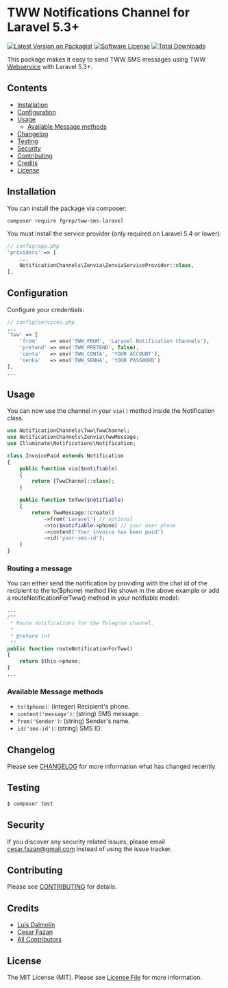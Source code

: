 # TWW Notifications Channel for Laravel 5.3+

[![Latest Version on Packagist](https://img.shields.io/packagist/v/fgrep/tww-sms-laravel.svg?style=flat-square)](https://packagist.org/packages/fgrep/tww-sms-laravel)
[![Software License](https://img.shields.io/badge/license-MIT-brightgreen.svg?style=flat-square)](LICENSE.md)
[![Total Downloads](https://poser.pugx.org/fgrep/tww-sms-laravel/downloads.png)](https://packagist.org/packages/fgrep/tww-sms-laravel)

This package makes it easy to send TWW SMS messages using TWW [Webservice](https://webservices2.twwwireless.com.br/reluzcap/wsreluzcap.asmx?WSDL) with Laravel 5.3+.

## Contents

- [Installation](#installation)
- [Configuration](#configuration)
- [Usage](#usage)
    - [Available Message methods](#available-message-methods)
- [Changelog](#changelog)
- [Testing](#testing)
- [Security](#security)
- [Contributing](#contributing)
- [Credits](#credits)
- [License](#license)

## Installation

You can install the package via composer:

``` bash
composer require fgrep/tww-sms-laravel
```

You must install the service provider (only required on Laravel 5.4 or lower):

```php
// config/app.php
'providers' => [
    ...
    NotificationChannels\Zenvia\ZenviaServiceProvider::class,
],
```

## Configuration

Configure your credentials: 

```php
// config/services.php
...
'tww' => [
    'from'    => env('TWW_FROM', 'Laravel Notification Channels'),
    'pretend' => env('TWW_PRETEND', false),
    'conta'   => env('TWW_CONTA', 'YOUR ACCOUNT'),
    'senha'   => env('TWW_SENHA', 'YOUR PASSWORD')
],
...
```

## Usage

You can now use the channel in your `via()` method inside the Notification class.

``` php
use NotificationChannels\Tww\TwwChannel;
use NotificationChannels\Zenvia\TwwMessage;
use Illuminate\Notifications\Notification;

class InvoicePaid extends Notification
{
    public function via($notifiable)
    {
        return [TwwChannel::class];
    }

    public function toTww($notifiable)
    {
        return TwwMessage::create()
            ->from('Laravel') // optional
            ->to($notifiable->phone) // your user phone
            ->content('Your invoice has been paid')
            ->id('your-sms-id');
    }
}
```

### Routing a message

You can either send the notification by providing with the chat id of the recipient to the to($phone) method like shown in the above example or add a routeNotificationForTww() method in your notifiable model:

```php
...
/**
 * Route notifications for the Telegram channel.
 *
 * @return int
 */
public function routeNotificationForTww()
{
    return $this->phone;
}
...
```

### Available Message methods

- `to($phone)`: (integer) Recipient's phone.
- `content('message')`: (string) SMS message.
- `from('Sender')`: (string) Sender's name.
- `id('sms-id')`: (string) SMS ID.

## Changelog

Please see [CHANGELOG](CHANGELOG.md) for more information what has changed recently.

## Testing

``` bash
$ composer test
```

## Security

If you discover any security related issues, please email cesar.fazan@gmail.com instead of using the issue tracker.

## Contributing

Please see [CONTRIBUTING](CONTRIBUTING.md) for details.

## Credits

- [Luís Dalmolin](https://github.com/luisdalmolin)
- [Cesar Fazan](https://github.com/fgrep)
- [All Contributors](../../contributors)

## License

The MIT License (MIT). Please see [License File](LICENSE.md) for more information.
